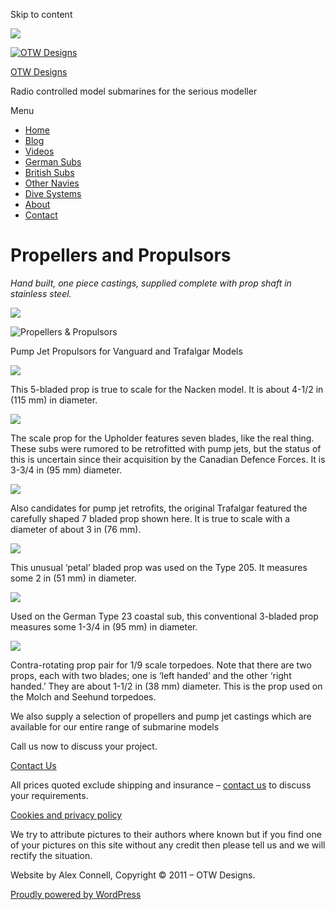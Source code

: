 Skip to content

![](/downloaded/images/cropped-home-back.jpg)

[![OTW Designs](/downloaded/images/cropped-fish-1.png)](/)

[OTW Designs](/)

Radio controlled model submarines for the serious modeller

Menu

  * [Home](/)
  * [Blog](/blog/)
  * [Videos](/videos/)
  * [German Subs](/#GermanSubs)
  * [British Subs](/#BritishSubs)
  * [Other Navies](/#OtherNavies)
  * [Dive Systems](/#DiveSystems)
  * [About](/about-2/)
  * [Contact](/contact-us/)

# Propellers and Propulsors

_Hand built, one piece castings, supplied complete with prop shaft in
stainless steel._

![](/downloaded/images/prop2-op.png)

![Propellers & Propulsors](/downloaded/images/prop1-op.png)

Pump Jet Propulsors for Vanguard and Trafalgar Models

![](/downloaded/images/prop7.jpg)

This 5-bladed prop is true to scale for the Nacken model. It is about 4-1/2 in
(115 mm) in diameter.

![](/downloaded/images/prop6.jpg)

The scale prop for the Upholder features seven blades, like the real thing.
These subs were rumored to be retrofitted with pump jets, but the status of
this is uncertain since their acquisition by the Canadian Defence Forces. It
is 3-3/4 in (95 mm) diameter.

![](/downloaded/images/prop5.jpg)

Also candidates for pump jet retrofits, the original Trafalgar featured the
carefully shaped 7 bladed prop shown here. It is true to scale with a diameter
of about 3 in (76 mm).

![](/downloaded/images/prop3.jpg)

This unusual ‘petal’ bladed prop was used on the Type 205. It measures some 2
in (51 mm) in diameter.

![](/downloaded/images/prop2.jpg)

Used on the German Type 23 coastal sub, this conventional 3-bladed prop
measures some 1-3/4 in (95 mm) in diameter.

![](/downloaded/images/prop1.jpg)

Contra-rotating prop pair for 1/9 scale torpedoes. Note that there are two
props, each with two blades; one is ‘left handed’ and the other ‘right
handed.’ They are about 1-1/2 in (38 mm) diameter. This is the prop used on
the Molch and Seehund torpedoes.

We also supply a selection of propellers and pump jet castings which are
available for our entire range of submarine models

Call us now to discuss your project.

[  Contact Us ](/contact-us/)

All prices quoted exclude shipping and insurance – [contact us](/contact-us/) to discuss your requirements.

[Cookies and privacy policy](/cookies-privacy-policy/)

We try to attribute pictures to their authors where known but if you find one
of your pictures on this site without any credit then please tell us and we
will rectify the situation.

Website by Alex Connell, Copyright © 2011 – OTW Designs.

[ Proudly powered by WordPress ](https://en-gb.wordpress.org/)

